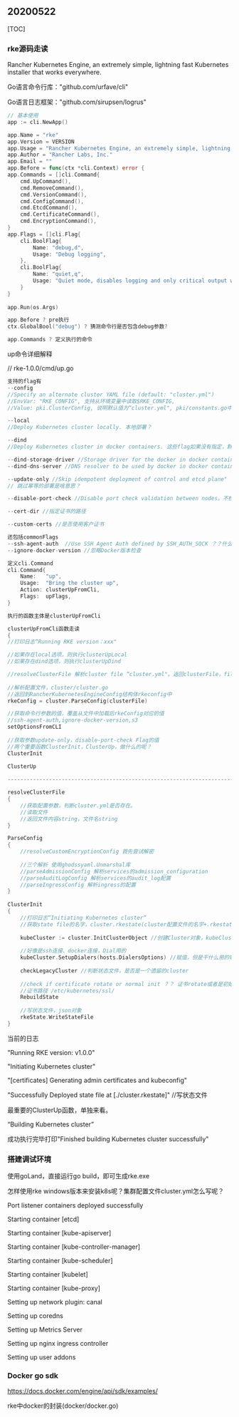 ## 20200522

[TOC]

### rke源码走读

Rancher Kubernetes Engine, an extremely simple, lightning fast Kubernetes installer that works everywhere.



Go语言命令行库："github.com/urfave/cli"

Go语言日志框架："github.com/sirupsen/logrus"

``` go
// 基本使用
app := cli.NewApp()

app.Name = "rke"
app.Version = VERSION
app.Usage = "Rancher Kubernetes Engine, an extremely simple, lightning fast Kubernetes installer that works everywhere"
app.Author = "Rancher Labs, Inc."
app.Email = ""
app.Before = func(ctx *cli.Context) error {
app.Commands = []cli.Command{
	cmd.UpCommand(),
	cmd.RemoveCommand(),
	cmd.VersionCommand(),
	cmd.ConfigCommand(),
	cmd.EtcdCommand(),
	cmd.CertificateCommand(),
	cmd.EncryptionCommand(),
}
app.Flags = []cli.Flag{
    cli.BoolFlag{
        Name: "debug,d",
        Usage: "Debug logging",
    },
    cli.BoolFlag{
        Name: "quiet,q", 
        Usage: "Quiet mode, disables logging and only critical output will be printed",
    }
}
    
app.Run(os.Args)

app.Before ? pre执行
ctx.GlobalBool("debug") ? 猜测命令行是否包含debug参数?

app.Commands ? 定义执行的命令

```



up命令详细解释

// rke-1.0.0/cmd/up.go

``` go
支持的flag有
--config   
//Specify an alternate cluster YAML file (default: "cluster.yml") 
//EnvVar: "RKE_CONFIG", 支持从环境变量中读取$RKE_CONFIG,
//Value: pki.ClusterConfig, 说明默认值为“cluster.yml", pki/constants.go中定义的常量

--local 
//Deploy Kubernetes cluster locally. 本地部署？

--dind
//Deploy Kubernetes cluster in docker containers. 这些flag如果没有指定，默认是false吧

--dind-storage-driver //Storage driver for the docker in docker containers
--dind-dns-server //DNS resolver to be used by docker in docker container.8.8.8.8

--update-only //Skip idempotent deployment of control and etcd plane"
// 跳过幂等的部署是啥意思？

--disable-port-check //Disable port check validation between nodes。不检查节点间的端口验证

--cert-dir //指定证书的路径

--custom-certs //是否使用客户证书

还包括commonFlags
--ssh-agent-auth  //Use SSH Agent Auth defined by SSH_AUTH_SOCK ？？什么意思
--ignore-docker-version //忽略Docker版本检查

定义cli.Command
cli.Command{
	Name:   "up",
	Usage:  "Bring the cluster up",
	Action: clusterUpFromCli,
	Flags:  upFlags,
}

执行的函数主体是clusterUpFromCli
```



```go
clusterUpFromCli函数走读
{
//打印日志“Running RKE version：xxx"

//如果存在local选项，则执行clusterUpLocal
//如果存在dind选项，则执行clusterUpDind

//resolveClusterFile 解析cluster file “cluster.yml"。返回clusterFile，filePath
    
//解析配置文件，cluster/cluster.go 
//返回到RancherKubernetesEngineConfig结构体rkeconfig中
rkeConfig = cluster.ParseConfig(clusterFile)

//获取命令行参数的值，覆盖从文件中加载后rkeConfig对应的值
//ssh-agent-auth,ignore-docker-version,s3
setOptionsFromCLI
    
//获取参数update-only，disable-port-check Flag的值
//两个重要函数ClusterInit，ClusterUp，做什么的呢？
ClusterInit
    
ClusterUp

-----------------------------------------------------------------------------------------

resolveClusterFile
{
    //获取配置参数，判断cluster.yml是否存在。
    //读取文件
    //返回文件内容string，文件名string
}

ParseConfig
{
    //resolveCustomEncryptionConfig 首先尝试解密
    
    //三个解析 使用ghodssyaml.Unmarshal库
    //parseAdmissionConfig 解析services的admission_configuration
    //parseAuditLogConfig 解析services的audit_log配置
    //parseIngressConfig 解析ingress的配置
}
    
ClusterInit
{
	//打印日志“Initiating Kubernetes cluster“
    //获取state file的名字，cluster.rkestate(cluster配置文件的名字+.rkestate)
    
    kubeCluster := cluster.InitClusterObject //创建Cluster对象，kubeCluster
    
    //好像是ssh连接、docker连接，Dial用的
    kubeCluster.SetupDialers(hosts.DialersOptions) //赋值，但是干什么用的呢？DialerFactory
   
    checkLegacyCluster //判断状态文件，是否是一个遗留的cluster
    
    //check if certificate rotate or normal init ？？ 证书rotate或者是初始化
    //证书路径 /etc/kubernetes/ssl/
    RebuildState
    
    //写状态文件，json对象
    rkeState.WriteStateFile
}
```

当前的日志

"Running RKE version: v1.0.0"

"Initiating Kubernetes cluster"

"[certificates] Generating admin certificates and kubeconfig"

"Successfully Deployed state file at [./cluster.rkestate]"   //写状态文件



最重要的ClusterUp函数，单独来看。

“Building Kubernetes cluster”

成功执行完毕打印"Finished building Kubernetes cluster successfully"



### 搭建调试环境

使用goLand，直接运行go build，即可生成rke.exe

怎样使用rke windows版本来安装k8s呢？集群配置文件cluster.yml怎么写呢？



Port listener containers deployed successfully

Starting container [etcd]

Starting container [kube-apiserver] 

Starting container [kube-controller-manager] 

Starting container [kube-scheduler]

Starting container [kubelet]

Starting container [kube-proxy]



Setting up network plugin: canal 

Setting up coredns

Setting up Metrics Server

Setting up nginx ingress controller

Setting up user addons



### Docker go sdk

https://docs.docker.com/engine/api/sdk/examples/

rke中docker的封装(docker/docker.go)



